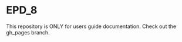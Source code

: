 EPD_8
=====

This repository is ONLY for users guide documentation.  Check out the
gh_pages branch.

